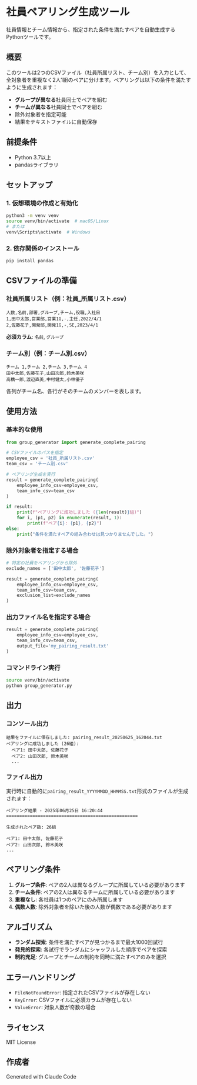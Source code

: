 # 社員ペアリング生成ツール

社員情報とチーム情報から、指定された条件を満たすペアを自動生成するPythonツールです。

## 概要

このツールは2つのCSVファイル（社員所属リスト、チーム別）を入力として、全対象者を重複なく2人1組のペアに分けます。ペアリングは以下の条件を満たすように生成されます：

- **グループが異なる**社員同士でペアを組む
- **チームが異なる**社員同士でペアを組む
- 除外対象者を指定可能
- 結果をテキストファイルに自動保存

## 前提条件

- Python 3.7以上
- pandasライブラリ

## セットアップ

### 1. 仮想環境の作成と有効化

```bash
python3 -m venv venv
source venv/bin/activate  # macOS/Linux
# または
venv\Scripts\activate  # Windows
```

### 2. 依存関係のインストール

```bash
pip install pandas
```

## CSVファイルの準備

### 社員所属リスト（例：社員_所属リスト.csv）

```csv
人数,名前,部署,グループ,チーム,役職,入社日
1,田中太郎,営業部,営業1G,-,主任,2022/4/1
2,佐藤花子,開発部,開発1G,-,SE,2023/4/1
```

**必須カラム**: `名前`, `グループ`

### チーム別（例：チーム別.csv）

```csv
チーム 1,チーム 2,チーム 3,チーム 4
田中太郎,佐藤花子,山田次郎,鈴木美咲
高橋一郎,渡辺直美,中村健太,小林優子
```

各列がチーム名、各行がそのチームのメンバーを表します。

## 使用方法

### 基本的な使用

```python
from group_generator import generate_complete_pairing

# CSVファイルのパスを指定
employee_csv = '社員_所属リスト.csv'
team_csv = 'チーム別.csv'

# ペアリング生成を実行
result = generate_complete_pairing(
    employee_info_csv=employee_csv,
    team_info_csv=team_csv
)

if result:
    print(f"ペアリングに成功しました ({len(result)}組)")
    for i, (p1, p2) in enumerate(result, 1):
        print(f"ペア{i}: {p1}, {p2}")
else:
    print("条件を満たすペアの組み合わせは見つかりませんでした。")
```

### 除外対象者を指定する場合

```python
# 特定の社員をペアリングから除外
exclude_names = ['田中太郎', '佐藤花子']

result = generate_complete_pairing(
    employee_info_csv=employee_csv,
    team_info_csv=team_csv,
    exclusion_list=exclude_names
)
```

### 出力ファイル名を指定する場合

```python
result = generate_complete_pairing(
    employee_info_csv=employee_csv,
    team_info_csv=team_csv,
    output_file='my_pairing_result.txt'
)
```

### コマンドライン実行

```bash
source venv/bin/activate
python group_generator.py
```

## 出力

### コンソール出力

```
結果をファイルに保存しました: pairing_result_20250625_162044.txt
ペアリングに成功しました (26組):
  ペア1: 田中太郎, 佐藤花子
  ペア2: 山田次郎, 鈴木美咲
  ...
```

### ファイル出力

実行時に自動的に`pairing_result_YYYYMMDD_HHMMSS.txt`形式のファイルが生成されます：

```
ペアリング結果 - 2025年06月25日 16:20:44
==================================================

生成されたペア数: 26組

ペア1: 田中太郎, 佐藤花子
ペア2: 山田次郎, 鈴木美咲
...
```

## ペアリング条件

1. **グループ条件**: ペアの2人は異なるグループに所属している必要があります
2. **チーム条件**: ペアの2人は異なるチームに所属している必要があります
3. **重複なし**: 各社員は1つのペアにのみ所属します
4. **偶数人数**: 除外対象者を除いた後の人数が偶数である必要があります

## アルゴリズム

- **ランダム探索**: 条件を満たすペアが見つかるまで最大1000回試行
- **発見的探索**: 各試行でランダムにシャッフルした順序でペアを探索
- **制約充足**: グループとチームの制約を同時に満たすペアのみを選択

## エラーハンドリング

- `FileNotFoundError`: 指定されたCSVファイルが存在しない
- `KeyError`: CSVファイルに必須カラムが存在しない
- `ValueError`: 対象人数が奇数の場合

## ライセンス

MIT License

## 作成者

Generated with Claude Code
